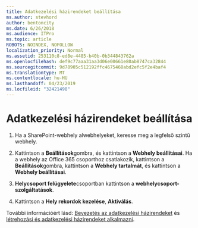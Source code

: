 ```yaml
---
title: Adatkezelési házirendeket beállítása
ms.author: stevhord
author: bentoncity
ms.date: 6/26/2018
ms.audience: ITPro
ms.topic: article
ROBOTS: NOINDEX, NOFOLLOW
localization_priority: Normal
ms.assetid: 253110c8-ed8e-4485-b40b-0b344843762a
ms.openlocfilehash: def9c77aaa31aa3d06e00661e80ab8747ca32844
ms.sourcegitcommit: 9d78905c512192ffc4675468abd2efc5f2e4baf4
ms.translationtype: MT
ms.contentlocale: hu-HU
ms.lasthandoff: 04/23/2019
ms.locfileid: "32421498"
---
```

# <a name="set-up-information-management-policies"></a>Adatkezelési házirendeket beállítása

1. Ha a SharePoint-webhely alwebhelyeket, keresse meg a legfelső szintű webhely.
    
2. Kattintson a **Beállítások**gombra, és kattintson a **Webhely beállításai**. Ha a webhely az Office 365 csoporthoz csatlakozik, kattintson a **Beállítások**gombra, kattintson a **Webhely tartalmát**, és kattintson a **Webhely beállításai**.
    
3. **Helycsoport felügyelete**csoportban kattintson a **webhelycsoport-szolgáltatások**.
    
4. Kattintson a **Hely rekordok kezelése**, **Aktiválás**.
    
További információért lásd: [Bevezetés az adatkezelési házirendeket](https://go.microsoft.com/fwlink/?linkid=404239) és [létrehozási és adatkezelési házirendeket alkalmazni](https://go.microsoft.com/fwlink/?linkid=2003916).
  

